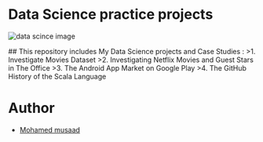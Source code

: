 # Data Science practice projects
<p><img src="https://intellipaat.com/blog/wp-content/uploads/2020/05/Data-Science-Projects-Big.jpg" alt="data scince image"></p>
## This repository includes My Data Science projects and Case Studies :
>1. Investigate Movies Dataset
>2. Investigating Netflix Movies and Guest Stars in The Office
>3. The Android App Market on Google Play
>4. The GitHub History of the Scala Language

# Author

 * [Mohamed musaad](https://www.linkedin.com/in/mohamed-musaad-aamer-a2a633202/)
